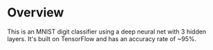 # Overview

This is an MNIST digit classifier using a deep neural net with 3 hidden layers. It's
built on TensorFlow and has an accuracy rate of ~95%.
